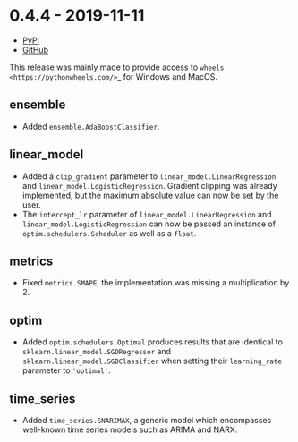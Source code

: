 # 0.4.4 - 2019-11-11

- [PyPI](https://pypi.org/project/creme/0.4.4/)
- [GitHub](https://github.com/MaxHalford/creme/releases/tag/0.4.4)

This release was mainly made to provide access to `wheels <https://pythonwheels.com/>`_ for Windows and MacOS.

## ensemble

- Added `ensemble.AdaBoostClassifier`.

## linear_model

- Added a `clip_gradient` parameter to `linear_model.LinearRegression` and `linear_model.LogisticRegression`. Gradient clipping was already implemented, but the maximum absolute value can now be set by the user.
- The `intercept_lr` parameter of `linear_model.LinearRegression` and `linear_model.LogisticRegression` can now be passed an instance of `optim.schedulers.Scheduler` as well as a `float`.

## metrics

- Fixed `metrics.SMAPE`, the implementation was missing a multiplication by 2.

## optim

- Added `optim.schedulers.Optimal` produces results that are identical to `sklearn.linear_model.SGDRegressor` and `sklearn.linear_model.SGDClassifier` when setting their `learning_rate` parameter to `'optimal'`.

## time_series

- Added `time_series.SNARIMAX`, a generic model which encompasses well-known time series models such as ARIMA and NARX.
